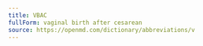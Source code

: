```yaml
---
title: VBAC
fullForm: vaginal birth after cesarean
source: https://openmd.com/dictionary/abbreviations/v
---
```

